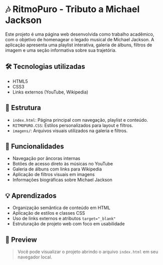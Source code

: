 # 🎶 RitmoPuro - Tributo a Michael Jackson

Este projeto é uma página web desenvolvida como trabalho acadêmico, com o objetivo de homenagear o legado musical de Michael Jackson. A aplicação apresenta uma playlist interativa, galeria de álbuns, filtros de imagem e uma seção informativa sobre sua trajetória.

## 🛠️ Tecnologias utilizadas
- HTML5
- CSS3
- Links externos (YouTube, Wikipedia)

## 📂 Estrutura
- `index.html`: Página principal com navegação, playlist e conteúdo.
- `RITMOPURO.CSS`: Estilos personalizados para layout e filtros.
- `imagens/`: Arquivos visuais utilizados na galeria e filtros.

## 🎯 Funcionalidades
- Navegação por âncoras internas
- Botões de acesso direto às músicas no YouTube
- Galeria de álbuns com links para Wikipedia
- Aplicação de filtros visuais em imagens
- Informações biográficas sobre Michael Jackson

## 💡 Aprendizados
- Organização semântica de conteúdo em HTML
- Aplicação de estilos e classes CSS
- Uso de links externos e atributos `target="_blank"`
- Estruturação de projeto web com foco em usabilidade

## 📸 Preview
> Você pode visualizar o projeto abrindo o arquivo `index.html` em seu navegador local.
